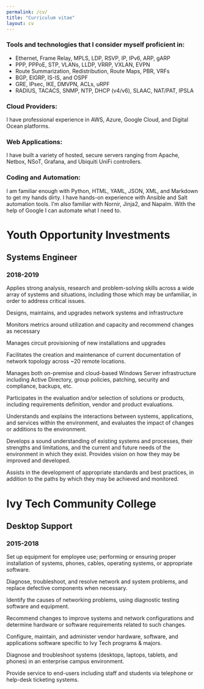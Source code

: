 ```yaml
---
permalink: /cv/
title: "Curriculum vitae"
layout: cv
---
```




### Tools and technologies that I consider myself proficient in:

* Ethernet, Frame Relay, MPLS, LDP, RSVP, IP, IPv6, ARP, gARP
* PPP, PPPoE, STP, VLANs, LLDP, VRRP, VXLAN, EVPN
* Route Summarization, Redistribution, Route Maps, PBR, VRFs
* BGP, EIGRP, IS-IS, and OSPF
* GRE, IPsec, IKE, DMVPN, ACLs, uRPF
* RADIUS, TACACS, SNMP, NTP, DHCP (v4/v6), SLAAC, NAT/PAT, IPSLA


### Cloud Providers:
I have professional experience in AWS, Azure, Google Cloud, and Digital Ocean platforms.

### Web Applications:
I have built a variety of hosted, secure servers ranging from Apache, Netbox, NSoT, Grafana, and Ubiquiti UniFi controllers.

### Coding and Automation:
I am familiar enough with Python, HTML, YAML, JSON, XML, and Markdown to get my hands dirty. I have hands-on experience with Ansible and Salt automation tools. I'm also familiar with Nornir, Jinja2, and Napalm. With the help of Google I can automate what I need to.

# Youth Opportunity Investments
## Systems Engineer
### 2018-2019
Applies strong analysis, research and problem-solving skills across a wide array of systems and situations, including those which may be unfamiliar, in order to address critical issues.

Designs, maintains, and upgrades network systems and infrastructure

Monitors metrics around utilization and capacity and recommend changes as necessary

Manages circuit provisioning of new installations and upgrades

Facilitates the creation and maintenance of current documentation of network topology across ~20 remote locations.

Manages both on-premise and cloud-based Windows Server infrastructure including Active Directory, group policies, patching, security and compliance, backups, etc.

Participates in the evaluation and/or selection of solutions or products, including requirements definition, vendor and product evaluations.

Understands and explains the interactions between systems, applications, and services within the environment, and evaluates the impact of changes or additions to the environment.

Develops a sound understanding of existing systems and processes, their strengths and limitations, and the current and future needs of the environment in which they exist. Provides vision on how they may be improved and developed.

Assists in the development of appropriate standards and best practices, in addition to the paths by which they may be achieved and monitored.

# Ivy Tech Community College
## Desktop Support
### 2015-2018
Set up equipment for employee use; performing or ensuring proper installation of systems, phones, cables, operating systems, or appropriate software.

Diagnose, troubleshoot, and resolve network and system problems, and replace defective components when necessary.

Identify the causes of networking problems, using diagnostic testing software and equipment.

Recommend changes to improve systems and network configurations and determine hardware or software requirements related to such changes.

Configure, maintain, and administer vendor hardware, software, and applications software specific to Ivy Tech programs & majors.

Diagnose and troubleshoot systems (desktops, laptops, tablets, and phones) in an enterprise campus environment.

Provide service to end-users including staff and students via telephone or help-desk ticketing systems.
